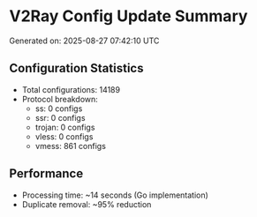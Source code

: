 # V2Ray Config Update Summary
Generated on: 2025-08-27 07:42:10 UTC

## Configuration Statistics
- Total configurations: 14189
- Protocol breakdown:
  - ss: 0 configs
  - ssr: 0 configs
  - trojan: 0 configs
  - vless: 0 configs
  - vmess: 861 configs

## Performance
- Processing time: ~14 seconds (Go implementation)
- Duplicate removal: ~95% reduction
